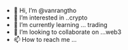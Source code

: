 - 👋 Hi, I’m @vanrangtho
- 👀 I’m interested in ..crypto
- 🌱 I’m currently learning ... trading
- 💞️ I’m looking to collaborate on ...web3
- 📫 How to reach me ...

<!---
vanrangtho/vanrangtho is a ✨ special ✨ repository because its `README.md` (this file) appears on your GitHub profile.
You can click the Preview link to take a look at your changes.
--->
